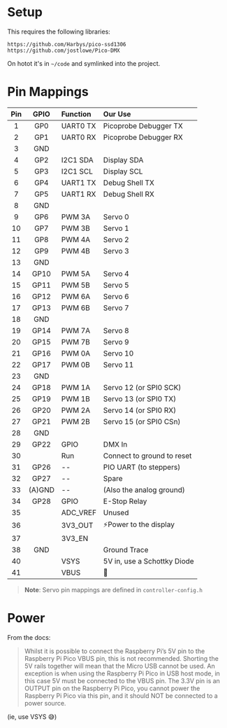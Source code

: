 
# Setup

This requires the following libraries:

```
https://github.com/Harbys/pico-ssd1306
https://github.com/jostlowe/Pico-DMX
```

On hotot it's in `~/code` and symlinked into the project.

# Pin Mappings

| Pin | GPIO | Function | Our Use |
| :-: | :--: | :------- | :------ |
| 1   | GP0  | UART0 TX | Picoprobe Debugger TX |
| 2   | GP1  | UART0 RX | Picoprobe Debugger RX |
| 3   | GND  |           |        |
| 4   | GP2  | I2C1 SDA | Display SDA |
| 5   | GP3  | I2C1 SCL | Display SCL |
| 6   | GP4  | UART1 TX | Debug Shell TX |
| 7   | GP5  | UART1 RX | Debug Shell RX |
| 8   | GND  |          |         |
| 9   | GP6  | PWM 3A   | Servo 0 |
| 10  | GP7  | PWM 3B   | Servo 1 |
| 11  | GP8  | PWM 4A   | Servo 2 |
| 12  | GP9  | PWM 4B   | Servo 3 |
| 13  | GND  |          |         |
| 14  | GP10 | PWM 5A   | Servo 4 |
| 15  | GP11 | PWM 5B   | Servo 5 |
| 16  | GP12 | PWM 6A   | Servo 6 |
| 17  | GP13 | PWM 6B   | Servo 7 |
| 18  | GND  |          |         |
| 19  | GP14 | PWM 7A   | Servo 8 |
| 20  | GP15 | PWM 7B   | Servo 9 |
| 21  | GP16 | PWM 0A   | Servo 10 |
| 22  | GP17 | PWM 0B   | Servo 11 |
| 23  | GND  |          |          |
| 24  | GP18 | PWM 1A   | Servo 12 (or SPI0 SCK) |
| 25  | GP19 | PWM 1B   | Servo 13 (or SPI0 TX)  |
| 26  | GP20 | PWM 2A   | Servo 14 (or SPI0 RX)  |
| 27  | GP21 | PWM 2B   | Servo 15 (or SPI0 CSn) |
| 28  | GND  |          |          |
| 29  | GP22 | GPIO     | DMX In   |
| 30  |      | Run      | Connect to ground to reset |
| 31  | GP26 | --       | PIO UART (to steppers) |
| 32  | GP27 | --       | Spare    |
| 33  | (A)GND | --     | (Also the analog ground) |
| 34  | GP28 | GPIO     | E-Stop Relay |
| 35  |      | ADC_VREF | Unused   |
| 36  |      | 3V3_OUT  | ⚡️Power to the display |
| 37  |      | 3V3_EN   |          |
| 38  | GND  |          | Ground Trace |
| 40  |      | VSYS     | 5V in, use a Schottky Diode     |
| 41  |      | VBUS     | 🚌       |

> **Note**: Servo pin mappings are defined in `controller-config.h`


# Power

From the docs:

> Whilst it is possible to connect the Raspberry Pi’s 5V pin to the Raspberry Pi Pico VBUS pin, this is not 
> recommended. Shorting the 5V rails together will mean that the Micro USB cannot be used. An exception is 
> when using the Raspberry Pi Pico in USB host mode, in this case 5V must be connected to the VBUS pin.
> The 3.3V pin is an OUTPUT pin on the Raspberry Pi Pico, you cannot power the Raspberry Pi Pico via this
> pin, and it should NOT be connected to a power source.

(ie, use VSYS 😅)
